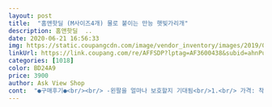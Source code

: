 ```yaml
---
layout: post 
title:  "홈앤핫딜 (M사이즈4개) 물로 붙이는 만능 햇빛가리개" 
description: 홈앤핫딜  ..
date: 2020-06-21 16:56:33 
img: https://static.coupangcdn.com/image/vendor_inventory/images/2019/02/22/11/7/a6b8e1ef-b64a-460d-b26f-e507539cd7ab.jpg 
linkUrl: https://link.coupang.com/re/AFFSDP?lptag=AF3600438&subid=ahnPublicAsk&pageKey=191078356&itemId=546098796&vendorItemId=4416842909&traceid=V0-113-3d70acf59024b58f 
categories: [1018] 
color: BD24A9 
price: 3900 
author: Ask View Shop 
cont:  "●구매후기●<br/><br/> -왼팔을 얼마나 보호할지 기대됨<br/>1.<br/> 가격: 착함<br/>2.<br/> 디자인: 깔끔함<br/>3.<br/> 내구성: 광고대로 탈부착이 가능해서 괜찮음<br/>가성비가 좋은<br/>그냥 물땡땡이 접착시트네요<br/>그랜드 스타렉스<br/>물론 완벽하게 가려지지는 않지만 가성비 끝판왕<br/>선팅집 자외선 차단시트 가격의 1/10<br/>잘 선택했어요<br/>좋아요<br/>" 
---
```

